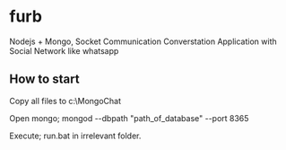 furb
====

Nodejs + Mongo, Socket Communication Converstation Application with Social Network like whatsapp


<h2>How to start</h2>

Copy all files to c:\MongoChat

Open mongo;
    mongod --dbpath "path_of_database" --port 8365 

Execute;
   run.bat in irrelevant folder.
